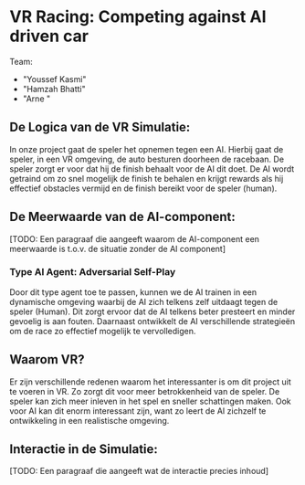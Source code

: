 # VR Racing: Competing against AI driven car

Team:
- "Youssef Kasmi"
- "Hamzah Bhatti"
- "Arne " 

## De Logica van de VR Simulatie:
In  onze project gaat de speler het opnemen tegen een AI. Hierbij gaat de speler, in een VR omgeving, de auto besturen doorheen de racebaan. De speler zorgt er voor dat hij de finish behaalt voor de AI dit doet. De AI wordt getraind om zo snel mogelijk de finish te behalen en krijgt rewards als hij effectief obstacles vermijd en de finish bereikt voor de speler (human). 

## De Meerwaarde van de AI-component:
[TODO: Een paragraaf die aangeeft waarom de AI-component een meerwaarde is t.o.v. de situatie zonder de AI component] 

### Type AI Agent: Adversarial Self-Play 
Door dit type agent toe te passen, kunnen we de AI trainen in een dynamische omgeving waarbij de AI zich telkens zelf uitdaagt tegen de speler (Human). Dit zorgt ervoor dat de AI telkens beter presteert en minder gevoelig is aan fouten. Daarnaast ontwikkelt de AI verschillende strategieën om de race zo effectief mogelijk te vervolledigen. 

## Waarom VR?
Er zijn verschillende redenen waarom het interessanter is om dit project uit te voeren in VR. Zo zorgt dit voor meer betrokkenheid van de speler. De speler kan zich meer inleven in het spel en sneller schattingen maken. Ook voor AI kan dit enorm interessant zijn, want zo leert de AI zichzelf te ontwikkeling in een realistische omgeving. 

## Interactie in de Simulatie: 
[TODO: Een paragraaf  die aangeeft wat de interactie precies inhoud] 
